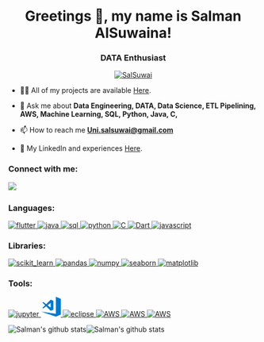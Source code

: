 <h1 align="center">Greetings 👋, my name is Salman AlSuwaina! </h1>
<h3 align="center">DATA Enthusiast</h3>
<p align="middle"><a href="https://github.com/ryo-ma/github-profile-trophy"><img src="https://github-profile-trophy.vercel.app/?username=SalSuwai&margin-w=15&margin-h=15" alt="SalSuwai" /></a></p>


- 👨‍💻 All of my projects are available [Here](https://github.com/SalSuwai?tab=repositories).

- 💬 Ask me about **Data Engineering, DATA, Data Science, ETL Pipelining, AWS, Machine Learning, SQL, Python, Java, C,**

- 📫 How to reach me **Uni.salsuwai@gmail.com**

- 📄 My LinkedIn and experiences [Here](https://www.linkedin.com/in/salman-alsuwaina-03a5581a6/).

<h3 align="left">Connect with me:</h3>
<p align="left">
<a href="https://www.linkedin.com/in/salman-alsuwaina-03a5581a6/" target="blank"><img src="https://img.icons8.com/color/48/000000/linkedin.png"/></a>
</p>

<h3 align="left">Languages:</h3>
<p align="left">
<a href="https://flutter.dev" target="_blank"> <img src="https://www.vectorlogo.zone/logos/flutterio/flutterio-icon.svg" alt="flutter" width="40" height="40"/> </a>
<a href="https://www.java.com" target="_blank"> <img src="https://img.icons8.com/color/48/000000/java-coffee-cup-logo.png" alt="java" width="40" height="40"/> </a>
<a href="https://www.mysql.com/" target="_blank"> <img src="https://img.icons8.com/wired/64/4a90e2/sql.png" alt="sql" width="40" height="40"/> </a>
<a href="https://www.python.org" target="_blank"> <img src="https://img.icons8.com/color/48/4a90e2/python.png" alt="python" width="40" height="40"/> </a>
<a href="https://www.learn-c.org/" target="_blank"> <img src="https://img.icons8.com/color/48/4a90e2/c-programming.png" alt="C" width="40" height="40"/> </a>
<a href="https://dart.dev/" target="_blank"> <img src="https://img.icons8.com/color/48/4a90e2/dart.png" alt="Dart" width="40" height="40"/> </a>
<a href="" target="_blank"> <img src="https://img.icons8.com/color/48/4a90e2/javascript.png" alt="javascript" width="40" height="40"/> </a>
</p>


<h3 align="left">Libraries:</h3>
<p align="left">
<a href="https://scikit-learn.org/" target="_blank"> <img src="https://upload.wikimedia.org/wikipedia/commons/0/05/Scikit_learn_logo_small.svg" alt="scikit_learn" width="40" height="40"/> </a>
<a href="https://pandas.pydata.org/" target="_blank"> <img src="https://cdn.shortpixel.ai/spai/q_lossy+ret_img/https://numfocus.org/wp-content/uploads/2016/07/pandas-logo-300.png" alt="pandas" width="40" height="40"/> </a>
 <a href="https://numpy.org/" target="_blank"> <img src="https://user-images.githubusercontent.com/50221806/86498201-a8bd8680-bd39-11ea-9d08-66b610a8dc01.png" alt="numpy" width="40" height="40"/> </a>
 <a href="https://seaborn.pydata.org/" target="_blank"> <img src="https://seaborn.pydata.org/_static/logo-wide-lightbg.svg" alt="seaborn" width="40" height="40"/> </a>
 <a href="https://matplotlib.org/" target="_blank"> <img src="https://matplotlib.org/_static/logo2_compressed.svg" alt="matplotlib" width="40" height="40"/> </a>
</p>



<h3 align="left">Tools:</h3>
<p align="left">
<a href="https://jupyter.org/" target="_blank"> <img src="https://upload.wikimedia.org/wikipedia/commons/3/38/Jupyter_logo.svg" alt="jupyter" width="40" height="40"/> </a>
<a href="https://code.visualstudio.com/" target="_blank"> <img src="https://raw.githubusercontent.com/github/explore/80688e429a7d4ef2fca1e82350fe8e3517d3494d/topics/visual-studio-code/visual-studio-code.png" alt="visualstudiocode" width="40" height="40"/> </a>
<a href="https://www.eclipse.org" target="_blank"> <img src="https://cdn.freebiesupply.com/logos/large/2x/eclipse-11-logo-png-transparent.png" alt="eclipse" width="40" height="40"/> </a>
<a href="https://aws.amazon.com/" target="_blank"> <img src="https://img.icons8.com/color/48/000000/amazon-web-services.png" alt="AWS" width="40" height="40"/> </a>
<a href="https://airflow.apache.org/" target="_blank"> <img src="https://upload.wikimedia.org/wikipedia/commons/thumb/d/de/AirflowLogo.png/220px-AirflowLogo.png" alt="AWS" width="40" height="40"/> </a>
<a href="https://spark.apache.org/" target="_blank"> <img src="https://upload.wikimedia.org/wikipedia/commons/thumb/f/f3/Apache_Spark_logo.svg/250px-Apache_Spark_logo.svg.png" alt="AWS" width="40" height="40"/> </a>
</p>
<p>
<a src="https://github.com/SalSuwai">
<img align="left" src="https://github-readme-stats.vercel.app/api?username=SalSuwai&show_icons=true&theme=light&line_height=27&count_private=true" alt="Salman's github stats"/>
</a>
</p>
<p>
<a src="https://github.com/SalSuwai">
<img align="left" src="https://github-readme-stats.vercel.app/api/top-langs/?username=SalSuwai" alt="Salman's github stats"/>
</a>
</p>


